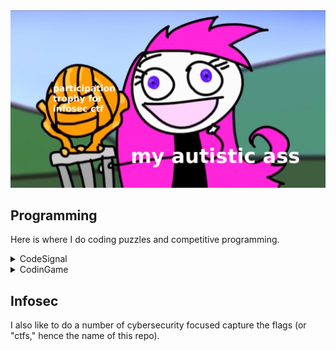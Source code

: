 
<img src="./banner.jpg" width="700px;" />

## Programming

Here is where I do coding puzzles and competitive programming.

<details>
<summary>CodeSignal</summary>

</details>

<details>
<summary>CodinGame</summary>

</details>


## Infosec

I also like to do a number of cybersecurity focused capture the flags (or "ctfs," hence the name of this repo). 


